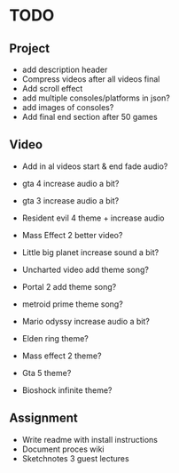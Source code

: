 # TODO

## Project

+ add description header
+ Compress videos after all videos final
+ Add scroll effect
+ add multiple consoles/platforms in json?
+ add images of consoles?
+ Add final end section after 50 games

## Video

- Add in al videos start & end fade audio?

- gta 4 increase audio a bit?
- gta 3 increase audio a bit?
- Resident evil 4 theme + increase audio
- Mass Effect 2 better video?
- Little big planet increase sound a bit?
- Uncharted video add theme song?
- Portal 2 add theme song?
- metroid prime theme song?
- Mario odyssy increase audio a bit?
- Elden ring theme?
- Mass effect 2 theme?
- Gta 5 theme?
- Bioshock infinite theme?

## Assignment

+ Write readme with install instructions
+ Document proces wiki
+ Sketchnotes 3 guest lectures
